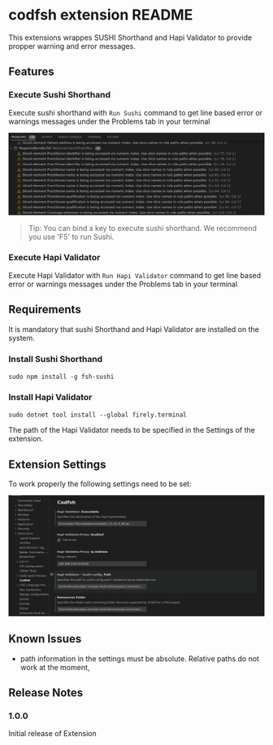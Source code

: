 # codfsh extension README

This extensions wrappes SUSHI Shorthand and Hapi Validator to provide propper warning and error messages.

## Features

### Execute Sushi Shorthand

Execute sushi shorthand with `Run Sushi` command to get line based error or warnings messages under the Problems tab in your terminal

![sushi Errors Example][errorImage]

> Tip: You can bind a key to execute sushi shorthand. We recommend you use 'F5' to run Sushi.

### Execute Hapi Validator

Execute Hapi Validator with `Run Hapi Validator` command to get line based error or warnings messages under the Problems tab in your terminal

## Requirements

It is mandatory that sushi Shorthand and Hapi Validator are installed on the system.
### Install Sushi Shorthand

```
sudo npm install -g fsh-sushi
```

### Install Hapi Validator

```
sudo dotnet tool install --global firely.terminal
```

The path of the Hapi Validator needs to be specified in the Settings of the extension.
## Extension Settings

To work properly the following settings need to be set:

![sushi Settings][sushiSettings]


## Known Issues

* path information in the settings must be absolute. Relative paths do not work at the moment,

## Release Notes


### 1.0.0

Initial release of Extension


[errorImage]: https://github.com/HendrikGematik/codfsh/blob/main/images/sushiErrors.png
[sushiSettings]: https://github.com/HendrikGematik/codfsh/raw/main/images/settings.png
